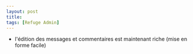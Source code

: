 ```yaml
---
layout: post
title:
tags: [Refuge Admin]
---
```


- l'édition des messages et commentaires est maintenant riche (mise en forme facile)
